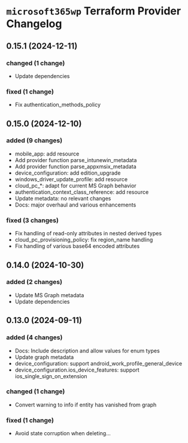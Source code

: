 # `microsoft365wp` Terraform Provider Changelog


## 0.15.1 (2024-12-11)

### changed (1 change)

- Update dependencies

### fixed (1 change)

- Fix authentication_methods_policy


## 0.15.0 (2024-12-10)

### added (9 changes)

- mobile_app: add resource
- Add provider function parse_intunewin_metadata
- Add provider function parse_appxmsix_metadata
- device_configuration: add edition_upgrade
- windows_driver_update_profile: add resource
- cloud_pc_*: adapt for current MS Graph behavior
- authentication_context_class_reference: add resource
- Update metadata: no relevant changes
- Docs: major overhaul and various enhancements

### fixed (3 changes)

- Fix handling of read-only attributes in nested derived types
- cloud_pc_provisioning_policy: fix region_name handling
- Fix handling of various base64 encoded attributes


## 0.14.0 (2024-10-30)

### added (2 changes)

- Update MS Graph metadata
- Update dependencies


## 0.13.0 (2024-09-11)

### added (4 changes)

- Docs: Include description and allow values for enum types
- Update graph metadata
- device_configuration: support android_work_profile_general_device
- device_configuration.ios_device_features: support ios_single_sign_on_extension

### changed (1 change)

- Convert warning to info if entity has vanished from graph

### fixed (1 change)

- Avoid state corruption when deleting...
